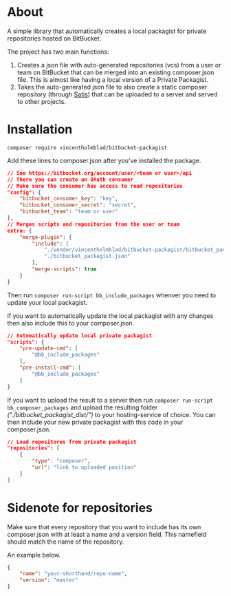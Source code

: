 About
=====
A simple library that automatically creates a local packagist for private repositories hosted on BitBucket.

The project has two main functions:

1. Creates a json file with auto-generated repositories (vcs) from a user or team on BitBucket that can be merged into an existing composer.json file. This is almost like having a local version of a Private Packagist.
2. Takes the auto-generated json file to also create a static composer repository (through [Satis]("https://github.com/composer/satis")) that can be uploaded to a server and served to other projects.

Installation
============

`composer require vincentholmblad/bitbucket-packagist`

Add these lines to composer.json after you've installed the package.

```json
// See https://bitbucket.org/account/user/<team or user>/api
// There you can create an OAuth consumer
// Make sure the consumer has access to read repositories
"config": {
    "bitbucket_consumer_key": "key",
    "bitbucket_consumer_secret": "secret",
    "bitbucket_team": "team or user"
},
// Merges scripts and repositories from the user or team
extra: {
    "merge-plugin": {
        "include": [
            "./vendor/vincentholmblad/bitbucket-packagist/bitbucket_packagist_base.json",
            "./bitbucket_packagist.json"
        ],
        "merge-scripts": true
    }
}
```

Then run `composer run-script bb_include_packages` whenver you need to update your local packagist.

If you want to automatically update the local packagist with any changes then also include this to your composer.json.

```json
// Automatically update local private packagist
"scripts": {
    "pre-update-cmd": [
        "@bb_include_packages"
    ],
    "pre-install-cmd": [
        "@bb_include_packages"
    ]
}
```

If you want to upload the result to a server then run `composer run-script bb_composer_packages` and upload the resulting folder *("./bitbucket_packagist_dist/")* to your hosting-service of choice. You can then include your new private packagist with this code in your composer.json.

```json
// Load repositores from private packagist
"repositories": [
    {
        "type": "composer",
        "url": "link to uploaded position"
    }
]
```

Sidenote for repositories
=========================

Make sure that every repository that you want to include has its own composer.json with at least a name and a version field. This namefield should match the name of the repository.

An example below.

```json
{
    "name": "your-shorthand/repo-name",
    "version": "master"
}
```